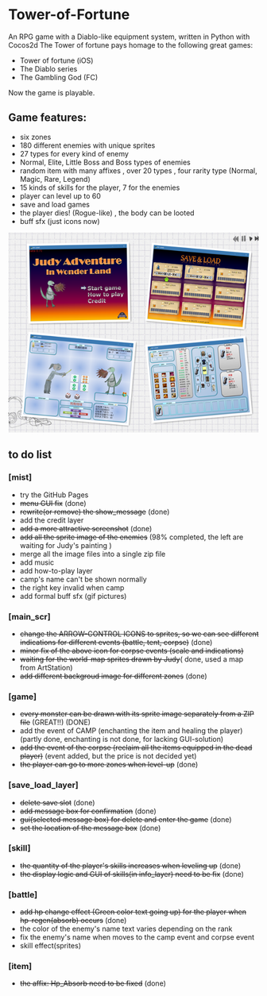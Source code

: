 # Tower-of-Fortune

An RPG game with a Diablo-like equipment system, written in Python with Cocos2d
The Tower of fortune pays homage to the following great games:
- Tower of fortune (iOS)
- The Diablo series
- The Gambling God (FC)

Now the game is playable.

## Game features:
- six zones
- 180 different enemies with unique sprites
- 27 types for every kind of enemy
- Normal, Elite, Little Boss and Boss types of enemies
- random item with many affixes , over 20 types , four rarity type (Normal, Magic, Rare, Legend)
- 15 kinds of skills for the player, 7 for the enemies
- player can level up to 60
- save and load games
- the player dies! (Rogue-like) , the body can be looted
- buff sfx (just icons now)

![screenshot](./pic/sample_s.png)

## to do list

### [mist]
- try the GitHub Pages
- ~~menu GUI fix~~ (done)
- ~~rewrite(or remove) the show_message~~ (done)
- add the credit layer
- ~~add a more attractive screenshot~~ (done)
- ~~add all the sprite image of the enemies~~ (98% completed, the left are waiting for Judy's painting )
- merge all the image files into a single zip file
- add music
- add how-to-play layer
- camp's name can't be shown normally
- the right key invalid when camp
- add formal buff sfx (gif pictures)

### [main_scr]
- ~~change the ARROW-CONTROL ICONS to sprites, so we can see different indications for different events (battle, tent, corpse)~~ (done)
- ~~minor fix of the above icon for corpse events (scale and indications)~~
- ~~waiting for the world-map sprites drawn by Judy~~( done, used a map from ArtStation)
- ~~add different backgroud image for different zones~~ (done)

### [game]
- ~~every monster can be drawn with its sprite image separately  from a ZIP file~~ (GREAT!!) (DONE)
- add the event of CAMP (enchanting the item and healing the player) (partly done, enchanting is not done, for lacking GUI-solution)
- ~~add the event of the corpse (reclaim all the items equipped in the dead player)~~ (event added, but the price is not decided yet)
- ~~the player can go to more zones when level-up~~ (done)

### [save_load_layer]
- ~~delete save slot~~ (done)
- ~~add message box for confirmation~~ (done)
- ~~gui(selected message box) for delete and enter the game~~ (done)
- ~~set the location of the message box~~ (done)

### [skill]
- ~~the quantity of the player's skills increases when leveling up~~ (done)
- ~~the display logic and GUI of skills(in info_layer) need to be fix~~ (done)

### [battle]
- ~~add hp change effect (Green color text going up) for the player when hp-regen(absorb) occurs~~ (done)
- the color of the enemy's name text varies depending on the rank
- fix the enemy's name when moves to the camp event and corpse event
- skill effect(sprites) 

### [item]
- ~~the affix: Hp_Absorb need to be fixed~~ (done)
